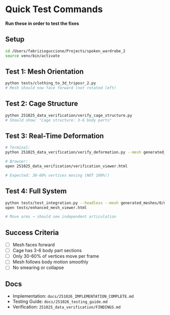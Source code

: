 # Quick Test Commands

**Run these in order to test the fixes**

## Setup

```bash
cd /Users/fabrizioguccione/Projects/spoken_wardrobe_2
source venv/bin/activate
```

## Test 1: Mesh Orientation

```bash
python tests/clothing_to_3d_triposr_2.py
# Mesh should now face forward (not rotated left)
```

## Test 2: Cage Structure

```bash
python 251025_data_verification/verify_cage_structure.py
# Should show: "Cage structure: 3-6 body parts"
```

## Test 3: Real-Time Deformation

```bash
# Terminal:
python 251025_data_verification/verify_deformation.py --mesh generated_meshes/0/mesh.obj

# Browser:
open 251025_data_verification/verification_viewer.html

# Expected: 30-60% vertices moving (NOT 100%!)
```

## Test 4: Full System

```bash
python tests/test_integration.py --headless --mesh generated_meshes/0/mesh.obj
open tests/enhanced_mesh_viewer.html

# Move arms → should see independent articulation
```

## Success Criteria

- [ ] Mesh faces forward
- [ ] Cage has 3-6 body part sections
- [ ] Only 30-60% of vertices move per frame
- [ ] Mesh follows body motion smoothly
- [ ] No smearing or collapse

## Docs

- Implementation: `docs/251026_IMPLEMENTATION_COMPLETE.md`
- Testing Guide: `docs/251026_testing_guide.md`
- Verification: `251025_data_verification/FINDINGS.md`
